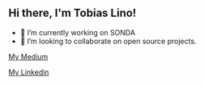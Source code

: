 ## Hi there, I'm Tobias Lino!

- 🔭 I’m currently working on SONDA
- 👯 I’m looking to collaborate on open source projects.

[My Medium](https://medium.com/@tobias.lino)

[My Linkedin](https://www.linkedin.com/in/tobiaslino)
